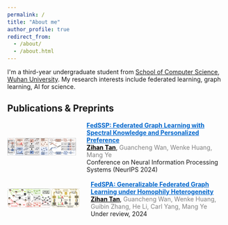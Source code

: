```yaml
---
permalink: /
title: "About me"
author_profile: true
redirect_from: 
  - /about/
  - /about.html
---
```


I'm a third-year undergraduate student from [School of Computer Science](https://cs.whu.edu.cn/), [Wuhan University](https://www.whu.edu.cn/). My research interests include federated learning, graph learning, AI for science.

## Publications & Preprints

<div style="display: flex; align-items: center;">
  <div>
    <img src="fedssp.png" alt="FedSSP Image" width="300">
  </div>
  <div style="margin-left: 25px;">
    <a href="https://arxiv.org/pdf/2410.20105" style="color: #0066cc;"><b>FedSSP: Federated Graph Learning with Spectral Knowledge and Personalized Preference</b></a><br>
    <span style="color: black;"><b><u>Zihan Tan</u></b></span>, <span style="color: gray;">Guancheng Wan, Wenke Huang, Mang Ye</span><br>
    Conference on Neural Information Processing Systems (NeurIPS 2024)
  </div>
</div>

<br>

<div style="display: flex; align-items: center;">
  <div>
    <img src="fedspa.png" alt="FedSPA Image" width="300">
  </div>
  <div style="margin-left: 25px;">
    <a href="https://oakleytan.github.io/" style="color: #0066cc;"><b>FedSPA: Generalizable Federated Graph Learning under Homophily Heterogeneity</b></a><br>
    <span style="color: black;"><b><u>Zihan Tan</u></b></span>, <span style="color: gray;">Guancheng Wan, Wenke Huang, Guibin Zhang, He Li, Carl Yang, Mang Ye</span><br>
    Under review, 2024
  </div>
</div>
